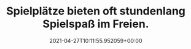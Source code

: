 ---
date: '2021-04-27T10:11:55.952059+00:00'
found_at: '2014-12-30'
found_url: http://www.kinderschokolade.de/freizeitideen-fuer-die-familie
title: Spielplätze bieten oft stundenlang Spielspaß im Freien.
---